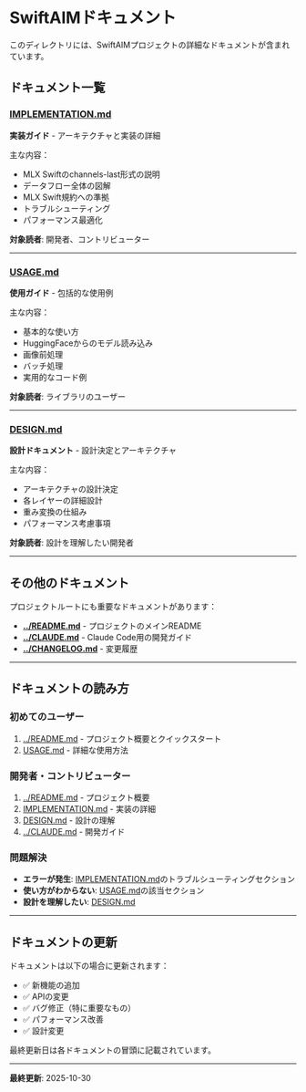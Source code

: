 # SwiftAIMドキュメント

このディレクトリには、SwiftAIMプロジェクトの詳細なドキュメントが含まれています。

## ドキュメント一覧

### [IMPLEMENTATION.md](IMPLEMENTATION.md)
**実装ガイド** - アーキテクチャと実装の詳細

主な内容：
- MLX Swiftのchannels-last形式の説明
- データフロー全体の図解
- MLX Swift規約への準拠
- トラブルシューティング
- パフォーマンス最適化

**対象読者**: 開発者、コントリビューター

---

### [USAGE.md](USAGE.md)
**使用ガイド** - 包括的な使用例

主な内容：
- 基本的な使い方
- HuggingFaceからのモデル読み込み
- 画像前処理
- バッチ処理
- 実用的なコード例

**対象読者**: ライブラリのユーザー

---

### [DESIGN.md](DESIGN.md)
**設計ドキュメント** - 設計決定とアーキテクチャ

主な内容：
- アーキテクチャの設計決定
- 各レイヤーの詳細設計
- 重み変換の仕組み
- パフォーマンス考慮事項

**対象読者**: 設計を理解したい開発者

---

## その他のドキュメント

プロジェクトルートにも重要なドキュメントがあります：

- **[../README.md](../README.md)** - プロジェクトのメインREADME
- **[../CLAUDE.md](../CLAUDE.md)** - Claude Code用の開発ガイド
- **[../CHANGELOG.md](../CHANGELOG.md)** - 変更履歴

---

## ドキュメントの読み方

### 初めてのユーザー
1. [../README.md](../README.md) - プロジェクト概要とクイックスタート
2. [USAGE.md](USAGE.md) - 詳細な使用方法

### 開発者・コントリビューター
1. [../README.md](../README.md) - プロジェクト概要
2. [IMPLEMENTATION.md](IMPLEMENTATION.md) - 実装の詳細
3. [DESIGN.md](DESIGN.md) - 設計の理解
4. [../CLAUDE.md](../CLAUDE.md) - 開発ガイド

### 問題解決
- **エラーが発生**: [IMPLEMENTATION.md](IMPLEMENTATION.md)のトラブルシューティングセクション
- **使い方がわからない**: [USAGE.md](USAGE.md)の該当セクション
- **設計を理解したい**: [DESIGN.md](DESIGN.md)

---

## ドキュメントの更新

ドキュメントは以下の場合に更新されます：

- ✅ 新機能の追加
- ✅ APIの変更
- ✅ バグ修正（特に重要なもの）
- ✅ パフォーマンス改善
- ✅ 設計変更

最終更新日は各ドキュメントの冒頭に記載されています。

---

**最終更新**: 2025-10-30

